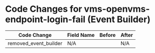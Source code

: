 # Code Changes for vms-openvms-endpoint-login-fail (Event Builder)

| Code Change | Field Name | Before | After |
|-------------|------------|--------|-------|
| removed_event_builder | N/A |  | N/A |